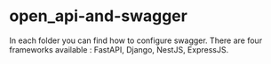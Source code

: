 # open_api-and-swagger
In each folder you can find how to configure swagger.
There are four frameworks available : FastAPI, Django, NestJS, ExpressJS.

